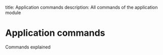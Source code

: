 title: Application commands
description: All commands of the application module

# Application commands

Commands explained